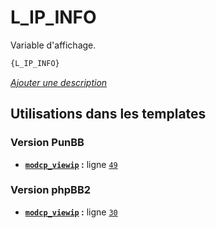 # L_IP_INFO


Variable d'affichage.

```html
{L_IP_INFO}
```

[*Ajouter une description*](https://fa-tvars.appspot.com/var/L_IP_INFO)

## Utilisations dans les templates

### Version PunBB
* __[`modcp_viewip`](../tpl/var/punbb/modcp_viewip.md#readme) :__ ligne [`49`](../tpl/src/punbb/modcp_viewip.tpl#L49)

### Version phpBB2
* __[`modcp_viewip`](../tpl/var/subsilver/modcp_viewip.md#readme) :__ ligne [`30`](../tpl/src/subsilver/modcp_viewip.tpl#L30)